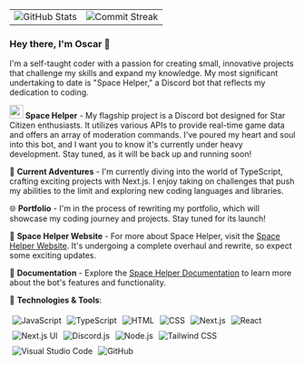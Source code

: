 

<table>
  <tr>
    <td align="center">
      <!--  -->
      <img src="https://github-readme-stats.vercel.app/api?username=Osnarr&show_icons=true&count_private=true&include_all_commits=true&theme=dark" alt="GitHub Stats" />
    </td>
    <td align="center">
      <!--  -->
      <img src="https://github-readme-streak-stats.herokuapp.com?user=Osnarr&theme=dark" alt="Commit Streak" />
    </td>
  </tr>
</table>


### Hey there, I'm Oscar 👋

I'm a self-taught coder with a passion for creating small, innovative projects that challenge my skills and expand my knowledge. My most significant undertaking to date is "Space Helper," a Discord bot that reflects my dedication to coding.


 

<img src="https://cdn.discordapp.com/attachments/1084597909212909688/1088138489356353597/spacehelper_robot.png" width="24"> **Space Helper** - My flagship project is a Discord bot designed for Star Citizen enthusiasts. It utilizes various APIs to provide real-time game data and offers an array of moderation commands. I've poured my heart and soul into this bot, and I want you to know it's currently under heavy development. Stay tuned, as it will be back up and running soon!

🌱 **Current Adventures** - I'm currently diving into the world of TypeScript, crafting exciting projects with Next.js. I enjoy taking on challenges that push my abilities to the limit and exploring new coding languages and libraries.

🌐 **Portfolio** - I'm in the process of rewriting my portfolio, which will showcase my coding journey and projects. Stay tuned for its launch!

🌌 **Space Helper Website** - For more about Space Helper, visit the [Space Helper Website](https://spacehelper.xyz). It's undergoing a complete overhaul and rewrite, so expect some exciting updates.

📖 **Documentation** - Explore the [Space Helper Documentation](https://docs.spacehelper.xyz) to learn more about the bot's features and functionality.

🚀 **Technologies & Tools**:

<div style="display: flex; flex-wrap: wrap;">
  <img src="https://img.shields.io/badge/JavaScript-F7DF1E?style=for-the-badge&logo=javascript&logoColor=000000" alt="JavaScript" style="margin: 5px;">
  <img src="https://img.shields.io/badge/TypeScript-3178C6?style=for-the-badge&logo=typescript&logoColor=ffffff" alt="TypeScript" style="margin: 5px;">
  <img src="https://img.shields.io/badge/HTML-E34F26?style=for-the-badge&logo=html5&logoColor=ffffff" alt="HTML" style="margin: 5px;">
  <img src="https://img.shields.io/badge/CSS-1572B6?style=for-the-badge&logo=css3&logoColor=ffffff" alt="CSS" style="margin: 5px;">
  <img src="https://img.shields.io/badge/Next.js-000000?style=for-the-badge&logo=next.js&logoColor=ffffff" alt="Next.js" style="margin: 5px;">
  <img src="https://img.shields.io/badge/React-61DAFB?style=for-the-badge&logo=react&logoColor=000000" alt="React" style="margin: 5px;">
  <img src="https://img.shields.io/badge/Next.js%20UI-000000?style=for-the-badge" alt="Next.js UI" style="margin: 5px;">
  <img src="https://img.shields.io/badge/Discord.js-7289DA?style=for-the-badge&logo=discord&logoColor=ffffff" alt="Discord.js" style="margin: 5px;">
  <img src="https://img.shields.io/badge/Node.js-339933?style=for-the-badge&logo=node.js&logoColor=ffffff" alt="Node.js" style="margin: 5px;">
  <img src="https://img.shields.io/badge/Tailwind%20CSS-38B2AC?style=for-the-badge&logo=tailwind-css&logoColor=ffffff" alt="Tailwind CSS" style="margin: 5px;">
  <img src="https://img.shields.io/badge/Visual%20Studio%20Code-007ACC?style=for-the-badge&logo=visual-studio-code&logoColor=ffffff" alt="Visual Studio Code" style="margin: 5px;">
  <img src="https://img.shields.io/badge/GitHub-181717?style=for-the-badge&logo=github&logoColor=ffffff" alt="GitHub" style="margin: 5px;">
</div>


 <!--  #### Connect with Me:

- 🔗 [LinkedIn](https://www.linkedin.com/in/yourprofile/)

-->
